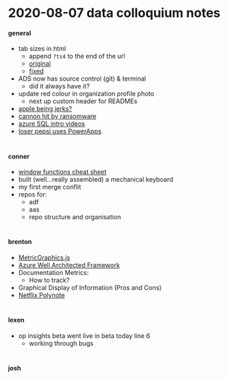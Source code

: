 # 2020-08-07 data colloquium notes

#### general
- tab sizes in html
  - append ```?ts4``` to the end of the url
  - [original](https://github.com/fairlife-code/SQL/blob/master/%5Bproject-tms%5D/%5Bproject_tms%5D/%5Bstar%5D.%5BfactFreightInvoice%5D.sql)
  - [fixed](https://github.com/fairlife-code/SQL/blob/master/%5Bproject-tms%5D/%5Bproject_tms%5D/%5Bstar%5D.%5BfactFreightInvoice%5D.sql?ts=4)
- ADS now has source control (git) & terminal
  - did it always have it?
- update red colour in organization profile photo
  - next up custom header for READMEs
- [apple being jerks?](https://www.nytimes.com/2020/07/28/technology/apple-app-store-airbnb-classpass.html)
- [cannon hit by ransomware](https://www.bleepingcomputer.com/news/security/canon-hit-by-maze-ransomware-attack-10tb-data-allegedly-stolen/)
- [azure SQL intro videos](https://www.youtube.com/playlist?list=PLlrxD0HtieHi5c9-i_Dnxw9vxBY-TqaeN)
- [loser pepsi uses PowerApps](https://customers.microsoft.com/en-us/story/821738-gj-pepsi-cola-bottlers-consumer-goods-microsoft-power-platform?mkt_tok=eyJpIjoiTUdObE1UUTVZalEwWmpBeiIsInQiOiJOMXUrdFZ4c1hFNU12NnRBNTFcL1UrVExXVFRZdEI2SG12aDFMYjVCV2xxUm80ZDF3Q0NGK2ZFcU5KT3BzWHlzSklyR056NU1LUGdxZWR6a0NcL1BcL3ppeGVjd0o2em9mU25nbVFKMk1xRGFpUEo2SlRNd0V3SGlmbHN6dmllb0FjUm1JMW04TE10b09Cb1Iyamx5cVRiNFE9PSJ9)



#

#### conner
- [window functions cheat sheet](https://learnsql.com/blog/sql-window-functions-cheat-sheet/)
- built (well...really assembled) a mechanical keyboard
- my first merge conflit
- repos for:
  - adf
  - aas
  - repo structure and organisation

#

#### brenton
- [MetricGraphics.js](https://metricsgraphicsjs.org/examples.htm)
- [Azure Well Architected Framework](https://docs.microsoft.com/en-us/azure/architecture/framework/)
- Documentation Metrics:
  - How to track?
- Graphical Display of Information (Pros and Cons)
- [Netflix Polynote](https://polynote.org/)

#

#### lexen
- op insights beta went live in beta today line 6
  - working through bugs

#

#### josh

#
